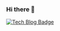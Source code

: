 ### Hi there 👋

[![Tech Blog Badge](http://img.shields.io/badge/-Tech%20blog-black?style=flat-square&logo=github&link=https://zzsza.github.io/)](https://bkjeon1614.github.io/blog/)

<!--
**bkjeon1614/bkjeon1614** is a ✨ _special_ ✨ repository because its `README.md` (this file) appears on your GitHub profile.

Here are some ideas to get you started:

- 🔭 I’m currently working on ...
- 🌱 I’m currently learning ...
- 👯 I’m looking to collaborate on ...
- 🤔 I’m looking for help with ...
- 💬 Ask me about ...
- 📫 How to reach me: ...
- 😄 Pronouns: ...
- ⚡ Fun fact: ...
-->
